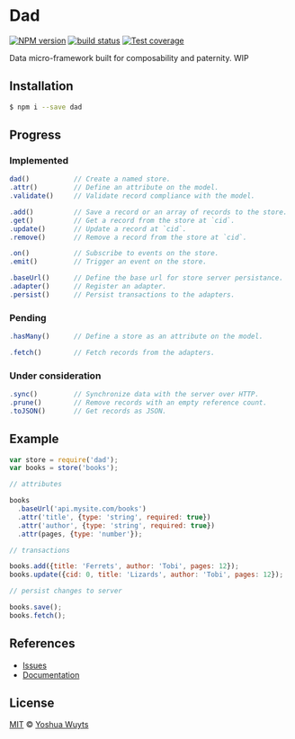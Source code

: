 # Dad <sup>
[![NPM version][npm-image]][npm-url] [![build status][travis-image]][travis-url] [![Test coverage][coveralls-image]][coveralls-url]

Data micro-framework built for composability and paternity. WIP

## Installation
````bash
$ npm i --save dad
````

## Progress
### Implemented
````js
dad()           // Create a named store.
.attr()         // Define an attribute on the model.
.validate()     // Validate record compliance with the model.

.add()          // Save a record or an array of records to the store.
.get()          // Get a record from the store at `cid`.
.update()       // Update a record at `cid`.
.remove()       // Remove a record from the store at `cid`.

.on()           // Subscribe to events on the store.
.emit()         // Trigger an event on the store.

.baseUrl()      // Define the base url for store server persistance.
.adapter()      // Register an adapter.
.persist()      // Persist transactions to the adapters.
````
### Pending
````js
.hasMany()      // Define a store as an attribute on the model.

.fetch()        // Fetch records from the adapters.
````
### Under consideration
````js
.sync()         // Synchronize data with the server over HTTP.
.prune()        // Remove records with an empty reference count.
.toJSON()       // Get records as JSON.
````

## Example
````js
var store = require('dad');
var books = store('books');

// attributes

books
  .baseUrl('api.mysite.com/books')
  .attr('title', {type: 'string', required: true})
  .attr('author', {type: 'string', required: true})
  .attr(pages, {type: 'number'});

// transactions

books.add({title: 'Ferrets', author: 'Tobi', pages: 12});
books.update({cid: 0, title: 'Lizards', author: 'Tobi', pages: 12});

// persist changes to server

books.save();
books.fetch();
````

## References
- [Issues](https://github.com/yoshuawuyts/dad/issues)
- [Documentation](https://github.com/yoshuawuyts/dad/tree/master/docs/methods.md)

## License
[MIT](https://tldrlegal.com/license/mit-license) © [Yoshua Wuyts](yoshuawuyts.com)


[npm-image]: https://img.shields.io/npm/v/dad.svg?style=flat
[npm-url]: https://npmjs.org/package/dad
[travis-image]: https://img.shields.io/travis/yoshuawuyts/dad.svg?style=flat
[travis-url]: https://travis-ci.org/yoshuawuyts/dad
[coveralls-image]: https://img.shields.io/coveralls/yoshuawuyts/dad.svg?style=flat
[coveralls-url]: https://coveralls.io/r/yoshuawuyts/dad?branch=master
